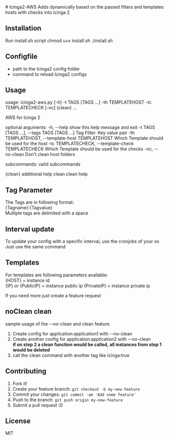 <snippet>
  <content>
# Icinga2-AWS
Adds dynamically based on the passed filters and templates hosts with checks into icinga 2

## Installation
Run install.sh script
    chmod u+x install.sh
    ./install.sh

## Configfile
- path to the Icinga2 config folder
- command to reload Icinga2 configs

## Usage
usage: icinga2-aws.py [-h] -t TAGS [TAGS ...] -th TEMPLATEHOST -tc
                      TEMPLATECHECK [-nc]
                      {clean} ...

AWS for Icinga 2

optional arguments:
  -h, --help            show this help message and exit
  -t TAGS [TAGS ...], --tags TAGS [TAGS ...]
                        Tag Filter: Key value pair
  -th TEMPLATEHOST, --template-host TEMPLATEHOST
                        Which Template should be used for the host
  -tc TEMPLATECHECK, --template-check TEMPLATECHECK
                        Which Template should be used for the checks
  -nc, --no-clean       Don't clean host folders

subcommands:
  valid subcommands

  {clean}               additional help
    clean               clean help
                
## Tag Parameter
The Tags are in following format:  
{Tagname}:{Tagvalue}  
Multiple tags are delimited with a space  
  
## Interval update  
To update your config with a specific interval, use the cronjobs of your os  
Just use the same command  

## Templates  
For templates are following parameters available:  
{HOST} = instance id  
{IP} or {PublicIP} = instance public ip
{PrivateIP} = instance private ip
  
If you need more just create a feature request  

## noClean clean
sample usage of the --no-clean and clean feature
1. Create config for application:application1 with --no-clean
2. Create another config for application:application2 with --no-clean  
**if on step 2 a clean function would be called, all instances from step 1 would be deleted**
3. call the clean command with another tag like icinga:true

## Contributing
1. Fork it!
2. Create your feature branch: `git checkout -b my-new-feature`
3. Commit your changes: `git commit -am 'Add some feature'`
4. Push to the branch: `git push origin my-new-feature`
5. Submit a pull request :D


## License
MIT
</content>
</snippet>
